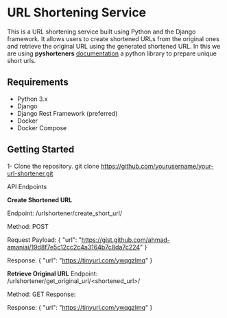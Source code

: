 # URL Shortening Service

This is a URL shortening service built using Python and the Django framework. It allows users to create shortened URLs from the original ones and retrieve the original URL using the generated shortened URL.
In this we are using **pyshorteners** [documentation](https://pyshorteners.readthedocs.io/en/latest/) a python library to prepare unique short urls.

## Requirements

- Python 3.x
- Django
- Django Rest Framework (preferred)
- Docker
- Docker Compose

## Getting Started
1- Clone the repository.
   git clone https://github.com/yourusername/your-url-shortener.git
   
API Endpoints

**Create Shortened URL**

Endpoint: /urlshortener/create_short_url/

Method: POST

Request Payload:
{
  "url": "https://gist.github.com/ahmad-amaniai/19d8f7e5c12cc2c4a3164b7c8da7c224"
}

Response:
{
  "url": "https://tinyurl.com/ywqgzlmq"
}

**Retrieve Original URL**
Endpoint: /urlshortener/get_original_url/<shortened_url>/

Method: GET
Response:

Response:
{
  "url": "https://tinyurl.com/ywqgzlmq"
}
